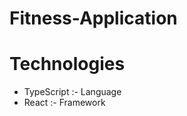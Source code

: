 # Fitness-Application
<h1>Technologies</h1>
<ul>
  <li>TypeScript :- Language</li>
  <li>React :- Framework</li>
</ul>
